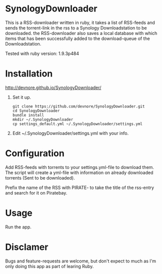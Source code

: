 SynologyDownloader
==================

This is a RSS-downloader written in ruby, it takes a list of RSS-feeds and sends the torrent-link in the rss to a Synology Downloadstation to be downloaded. the RSS-downloader also saves a local database with which items that has been successfully added to the download-queue of the Downloadstation.

Tested with ruby version: 1.9.3p484

# Installation
http://devnore.github.io/SynologyDownloader/

1. Set it up.

	```
	git clone https://github.com/devnore/SynologyDownloader.git
	cd SynologyDownloader
	bundle install
	mkdir ~/.SynologyDownloader
	cp settings_default.yml ~/.SynologyDownloader/settings.yml
	```	
2. Edit ~/.SynologyDownloader/settings.yml with your info.


# Configuration

Add RSS-feeds with torrents to your settings.yml-file to download them. The script will create a yml-file with information on already downloaded torrents (Sent to be downloaded).

Prefix the name of the RSS with PIRATE- to take the title of the rss-entry and search for it on Piratebay.


# Usage
Run the app.

# Disclamer
Bugs and feature-requests are welcome, but don't expect to much as I'm only doing this app as part of learing Ruby.
